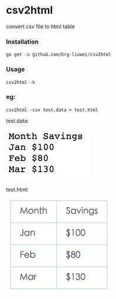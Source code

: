 # csv2html

convert csv file to html table

### Installation

    go get -u github.com/brg-liuwei/csv2html

### Usage

    csv2html -h

### eg:

    csv2html -csv test.data > test.html

test.data:

![test_raw.png](images/test_raw.png)

test.html:

![test.png](images/test.png)

